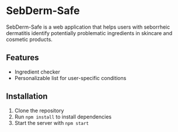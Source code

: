 # SebDerm-Safe

SebDerm-Safe is a web application that helps users with seborrheic dermatitis identify potentially problematic ingredients in skincare and cosmetic products.

## Features

- Ingredient checker
- Personalizable list for user-specific conditions

## Installation

1. Clone the repository
2. Run `npm install` to install dependencies
3. Start the server with `npm start`

